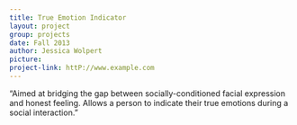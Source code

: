 ```yaml
---
title: True Emotion Indicator
layout: project
group: projects
date: Fall 2013
author: Jessica Wolpert
picture:
project-link: httP://www.example.com
---
```

“Aimed at bridging the gap between socially-conditioned facial expression and honest feeling. Allows a person to indicate their true emotions during a social interaction.”